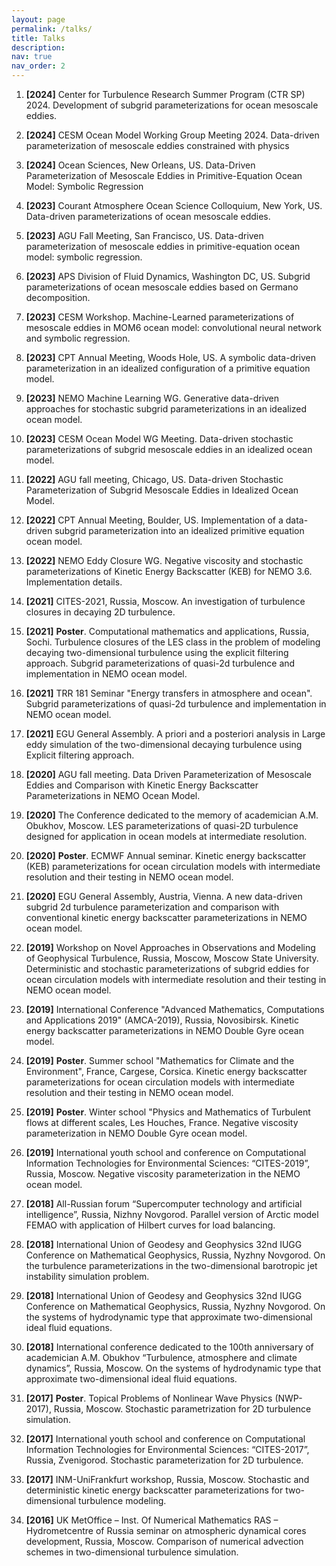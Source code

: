 ```yaml
---
layout: page
permalink: /talks/
title: Talks
description:
nav: true
nav_order: 2
---
```


<!-- Google tag (gtag.js) -->
<script async src="https://www.googletagmanager.com/gtag/js?id=G-0RT2NRMWX5"></script>
<script>
  window.dataLayer = window.dataLayer || [];
  function gtag(){dataLayer.push(arguments);}
  gtag('js', new Date());

  gtag('config', 'G-0RT2NRMWX5');
</script>

1. **[2024]** Center for Turbulence Research Summer Program (CTR SP) 2024. Development of subgrid parameterizations for ocean mesoscale eddies.

1. **[2024]** CESM Ocean Model Working Group Meeting 2024. Data-driven parameterization of mesoscale eddies constrained with physics

1. **[2024]** Ocean Sciences, New Orleans, US. Data-Driven Parameterization of Mesoscale Eddies in Primitive-Equation Ocean Model: Symbolic Regression

1. **[2023]** Courant Atmosphere Ocean Science Colloquium, New York, US. Data-driven parameterizations of ocean mesoscale eddies.

1. **[2023]** AGU Fall Meeting, San Francisco, US. Data-driven parameterization of mesoscale eddies in primitive-equation ocean model: symbolic regression.

1. **[2023]** APS Division of Fluid Dynamics, Washington DC, US. Subgrid parameterizations of ocean mesoscale eddies based on Germano decomposition.

1. **[2023]** CESM Workshop. Machine-Learned parameterizations of mesoscale eddies in MOM6 ocean model: convolutional neural network and symbolic regression.

1. **[2023]** CPT Annual Meeting, Woods Hole, US. A symbolic data-driven parameterization in an idealized configuration of a primitive equation model.

1. **[2023]** NEMO Machine Learning WG. Generative data-driven approaches for stochastic subgrid parameterizations in an idealized ocean model.

1. **[2023]** CESM Ocean Model WG Meeting. Data-driven stochastic parameterizations of subgrid mesoscale eddies in an idealized ocean model.

1. **[2022]** AGU fall meeting, Chicago, US. Data-driven Stochastic Parameterization of Subgrid Mesoscale Eddies in Idealized Ocean Model.

1. **[2022]** CPT Annual Meeting, Boulder, US. Implementation of a data-driven subgrid parameterization into an idealized primitive equation ocean model.

1. **[2022]** NEMO Eddy Closure WG. Negative viscosity and stochastic parameterizations of Kinetic Energy Backscatter (KEB) for NEMO 3.6. Implementation details.

1. **[2021]** CITES-2021, Russia, Moscow. An investigation of turbulence closures in decaying 2D turbulence.

1. **[2021]** **Poster**. Computational mathematics and applications, Russia, Sochi. Turbulence closures of the LES class in the problem of modeling decaying two-dimensional turbulence using the explicit filtering approach. Subgrid parameterizations of quasi-2d turbulence and implementation in NEMO ocean model.

1. **[2021]** TRR 181 Seminar "Energy transfers in atmosphere and ocean". Subgrid parameterizations of quasi-2d turbulence and implementation in NEMO ocean model.

1. **[2021]** EGU General Assembly. A priori and a posteriori analysis in Large eddy simulation of the two-dimensional decaying turbulence using Explicit filtering approach.

1. **[2020]** AGU fall meeting. Data Driven Parameterization of Mesoscale Eddies and Comparison with Kinetic Energy Backscatter Parameterizations in NEMO Ocean Model.

1. **[2020]** The Conference dedicated to the memory of academician A.M. Obukhov, Moscow. LES parameterizations of quasi-2D turbulence designed for application in ocean models at intermediate resolution.

1. **[2020]** **Poster**. ECMWF Annual seminar. Kinetic energy backscatter (KEB) parameterizations for ocean circulation models with intermediate resolution and their testing in NEMO ocean model.

1. **[2020]** EGU General Assembly, Austria, Vienna. A new data-driven subgrid 2d turbulence parameterization and comparison with conventional kinetic energy backscatter parameterizations in NEMO ocean model.

1. **[2019]** Workshop on Novel Approaches in Observations and Modeling of Geophysical Turbulence, Russia, Moscow, Moscow State University. Deterministic and stochastic parameterizations of subgrid eddies for ocean circulation models with intermediate resolution and their testing in NEMO ocean model.

1. **[2019]** International Conference "Advanced Mathematics, Computations and Applications 2019" (AMCA-2019), Russia, Novosibirsk. Kinetic energy backscatter parameterizations in NEMO Double Gyre ocean model.

1. **[2019]** **Poster**. Summer school "Mathematics for Climate and the Environment", France, Cargese, Corsica. Kinetic energy backscatter parameterizations for ocean circulation models with intermediate resolution and their testing in NEMO ocean model.

1. **[2019]** **Poster**. Winter school "Physics and Mathematics of Turbulent flows at different scales, Les Houches, France. Negative viscosity parameterization in NEMO Double Gyre ocean model.

1. **[2019]** International youth school and conference on Computational Information Technologies for Environmental Sciences: “CITES-2019”, Russia, Moscow. Negative viscosity parameterization in the NEMO ocean model.

1. **[2018]** All-Russian forum “Supercomputer technology and artificial intelligence”, Russia, Nizhny Novgorod. Parallel version of Arctic model FEMAO with application of Hilbert curves for load balancing.

1. **[2018]** International Union of Geodesy and Geophysics 32nd IUGG Conference on Mathematical Geophysics, Russia, Nyzhny Novgorod. On the turbulence parameterizations in the two-dimensional barotropic jet instability simulation problem.

1. **[2018]** International Union of Geodesy and Geophysics 32nd IUGG Conference on Mathematical Geophysics, Russia, Nyzhny Novgorod. On the systems of hydrodynamic type that approximate two-dimensional ideal fluid equations.

1. **[2018]** International conference dedicated to the 100th anniversary of academician A.M. Obukhov “Turbulence, atmosphere and climate dynamics”, Russia, Moscow. On the systems of hydrodynamic type that approximate two-dimensional ideal fluid equations.

1. **[2017]** **Poster**. Topical Problems of Nonlinear Wave Physics (NWP-2017), Russia, Moscow. Stochastic parametrization for 2D turbulence simulation.

1. **[2017]** International youth school and conference on Computational Information Technologies for Environmental Sciences: “CITES-2017”, Russia, Zvenigorod. Stochastic parameterization for 2D turbulence.

1. **[2017]** INM-UniFrankfurt workshop, Russia, Moscow. Stochastic and deterministic kinetic energy backscatter parameterizations for two-dimensional turbulence modeling.

1. **[2016]** UK MetOffice – Inst. Of Numerical Mathematics RAS – Hydrometcentre of Russia seminar on atmospheric dynamical cores development, Russia, Moscow. Comparison of numerical advection schemes in two-dimensional turbulence simulation.





